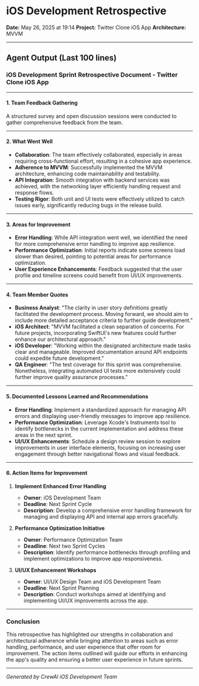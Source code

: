 # iOS Development Retrospective
**Date:** May 26, 2025 at 19:14
**Project:** Twitter Clone iOS App
**Architecture:** MVVM

---

## Agent Output (Last 100 lines)

### iOS Development Sprint Retrospective Document - Twitter Clone iOS App

---

#### **1. Team Feedback Gathering**

A structured survey and open discussion sessions were conducted to gather comprehensive feedback from the team.

---

#### **2. What Went Well**

- **Collaboration**: The team effectively collaborated, especially in areas requiring cross-functional effort, resulting in a cohesive app experience.
- **Adherence to MVVM**: Successfully implemented the MVVM architecture, enhancing code maintainability and testability.
- **API Integration**: Smooth integration with backend services was achieved, with the networking layer efficiently handling request and response flows.
- **Testing Rigor**: Both unit and UI tests were effectively utilized to catch issues early, significantly reducing bugs in the release build.

---

#### **3. Areas for Improvement**

- **Error Handling**: While API integration went well, we identified the need for more comprehensive error handling to improve app resilience.
- **Performance Optimization**: Initial reports indicate some screens load slower than desired, pointing to potential areas for performance optimization.
- **User Experience Enhancements**: Feedback suggested that the user profile and timeline screens could benefit from UI/UX improvements.

---

#### **4. Team Member Quotes**

- **Business Analyst**: "The clarity in user story definitions greatly facilitated the development process. Moving forward, we should aim to include more detailed acceptance criteria to further guide development."
- **iOS Architect**: "MVVM facilitated a clean separation of concerns. For future projects, incorporating SwiftUI's new features could further enhance our architectural approach."
- **iOS Developer**: "Working within the designated architecture made tasks clear and manageable. Improved documentation around API endpoints could expedite future development."
- **QA Engineer**: "The test coverage for this sprint was comprehensive. Nonetheless, integrating automated UI tests more extensively could further improve quality assurance processes."

---

#### **5. Documented Lessons Learned and Recommendations**

- **Error Handling**: Implement a standardized approach for managing API errors and displaying user-friendly messages to improve app resilience.
- **Performance Optimization**: Leverage Xcode's Instruments tool to identify bottlenecks in the current implementation and address these areas in the next sprint.
- **UI/UX Enhancements**: Schedule a design review session to explore improvements in user interface elements, focusing on increasing user engagement through better navigational flows and visual feedback.

---

#### **6. Action Items for Improvement**

1. **Implement Enhanced Error Handling**
   - **Owner**: iOS Development Team
   - **Deadline**: Next Sprint Cycle
   - **Description**: Develop a comprehensive error handling framework for managing and displaying API and internal app errors gracefully.

2. **Performance Optimization Initiative**
   - **Owner**: Performance Optimization Team
   - **Deadline**: Next two Sprint Cycles
   - **Description**: Identify performance bottlenecks through profiling and implement optimizations to improve app responsiveness.

3. **UI/UX Enhancement Workshops**
   - **Owner**: UI/UX Design Team and iOS Development Team
   - **Deadline**: Next Sprint Planning
   - **Description**: Conduct workshops aimed at identifying and implementing UI/UX improvements across the app.

---

### **Conclusion**

This retrospective has highlighted our strengths in collaboration and architectural adherence while bringing attention to areas such as error handling, performance, and user experience that offer room for improvement. The action items outlined will guide our efforts in enhancing the app's quality and ensuring a better user experience in future sprints.

---

*Generated by CrewAI iOS Development Team*
